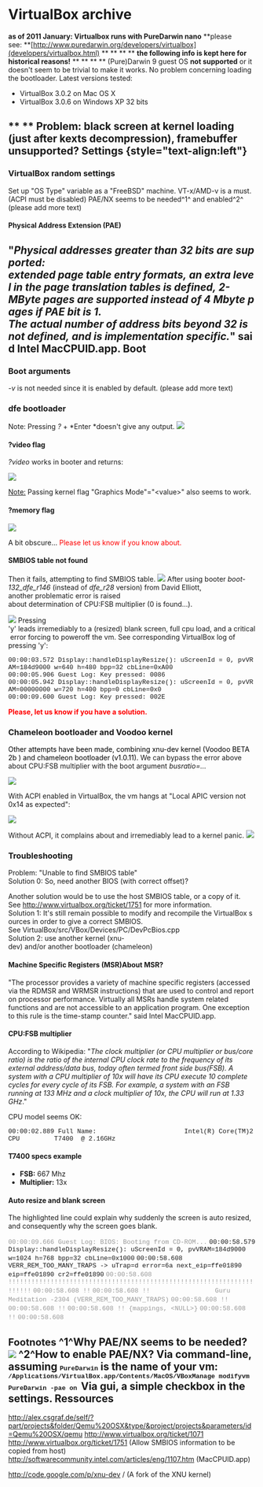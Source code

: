 VirtualBox archive
==================

**as of 2011 January: Virtualbox runs with PureDarwin nano**
**please see: **[http://www.puredarwin.org/developers/virtualbox](developers/virtualbox.html)
**
**
**
**
**the following info is kept here for historical reasons!**
**
**
**
**
**<span style="font-family:Arial,sans-serif;font-weight:normal"></span>**
(Pure)Darwin 9 guest OS **not supported** or it doesn't seem to be trivial to make it works.
No problem concerning loading the bootloader.
Latest versions tested:
-   VirtualBox 3.0.2 on Mac OS X
-   VirtualBox 3.0.6 on Windows XP 32 bits

**
**
**Problem:** black screen at kernel loading (just after kexts decompression), framebuffer unsupported?
Settings {style="text-align:left"}
--------
### VirtualBox random settings
Set up "OS Type" variable as a "FreeBSD" machine.
VT-x/AMD-v is a must.
(ACPI must be disabled)
PAE/NX seems to be needed^1^ and enabled^2^
(please add more text)
#### Physical Address Extension (PAE)
"<span style="font-style:italic">Physical addresses greater than 32 bits are supported:</span>
<span style="font-style:italic">extended page table entry formats, an extra level in the page translation tables is defined, 2-MByte pages are supported instead of 4 Mbyte pages if PAE bit is 1.</span>
<span style="font-style:italic">The actual number of address bits beyond 32 is not defined, and is implementation specific.</span>" said Intel MacCPUID.app.
Boot
----
### Boot arguments
*-v* is not needed since it is enabled by default.
(please add more text)
### dfe bootloader
Note: Pressing *?* + *Enter *doesn't give any output.
![](_/rsrc/1217284235961/developers/virtualbox/virtualbox%20bootloader.png%3Fheight=248&width=420)
#### ?video flag
<span style="font-style:italic">?video</span> works in booter and returns:


[![](_/rsrc/1217701995353/developers/virtualbox/video.png%3Fheight=376&width=420)](developers/virtualbox/video.png%3Fattredirects=0)


<span style="text-decoration:underline">Note:</span> Passing kernel flag "Graphics Mode"="&lt;value&gt;" also seems to work.
#### ?memory flag

[![](_/rsrc/1217702113592/developers/virtualbox/memory.png%3Fheight=79&width=420)](developers/virtualbox/memory.png%3Fattredirects=0)

A bit obscure...
<span style="color:rgb(255,0,0)">Please let us know if you know about.</span>
#### SMBIOS table not found
Then it fails, attempting to find SMBIOS table.
![](_/rsrc/1217285927363/developers/virtualbox/UnableToFindSMBIOSTable.png%3Fheight=264&width=420)
<span style="border-collapse:separate;font-family:Verdana;font-size:12px;line-height:18px"></span>
After using booter <span style="font-style:italic">boot-132_dfe_r146</span> (instead of <span style="font-style:italic">dfe_r28</span> version) from David Elliott, another problematic error is raised about determination of CPU:FSB multiplier (0 is found...).

![](_/rsrc/1217620838320/developers/virtualbox/CPU_FSB_multiplier_equal_0.png%3Fheight=264&width=420)
Pressing 'y' leads irremediably to a (resized) blank screen, full cpu load, and a critical error forcing to poweroff the vm.
See corresponding VirtualBox log of pressing 'y':

<span style="font-family:courier new,monospace"><span style="font-size:small">00:00:03.572 Display::handleDisplayResize(): uScreenId = 0, pvVRAM=184d9000 w=640 h=480 bpp=32 cbLine=0xA00
00:00:05.906 Guest Log: Key pressed: 0086
00:00:05.942 Display::handleDisplayResize(): uScreenId = 0, pvVRAM=00000000 w=720 h=400 bpp=0 cbLine=0x0</span></span>
<span style="font-family:courier new,monospace"><span style="font-size:small">00:00:09.600 Guest Log: Key pressed: 002E</span></span>

<span style="font-weight:bold"><span style="color:rgb(255,0,0)">Please, let us know if you have a solution.</span></span>
### Chameleon bootloader and Voodoo kernel
<span style="font-weight:bold"><span style="color:rgb(255,0,0)"><span style="color:rgb(0,0,0);font-weight:normal">Other attempts have been made, combining xnu-dev kernel (Voodoo BETA 2b ) and chameleon bootloader (v1.0.11).</span></span></span>
We can bypass the error above about CPU:FSB multiplier with the boot argument <span style="font-style:italic">busratio=...</span>


[![](_/rsrc/1226191734836/developers/virtualbox/Virtualbox%20voodoo%20chameleon%20bootloader.png%3Fheight=263&width=420)](developers/virtualbox/Virtualbox%20voodoo%20chameleon%20bootloader.png%3Fattredirects=0)


With ACPI enabled in VirtualBox, the vm hangs at "Local APIC version not 0x14 as expected":

[![](_/rsrc/1226191756456/developers/virtualbox/Virtualbox%20voodoo%20chameleon%20ACPI.png%3Fheight=122&width=420)](developers/virtualbox/Virtualbox%20voodoo%20chameleon%20ACPI.png%3Fattredirects=0)

Without ACPI, it complains about and irremediably lead to a kernel panic.
<span style="font-weight:bold"></span>
[![](_/rsrc/1226191822137/developers/virtualbox/Virtualbox%20voodoo%20chameleon%20NOACPI.png%3Fheight=239&width=420)](developers/virtualbox/Virtualbox%20voodoo%20chameleon%20NOACPI.png%3Fattredirects=0)<span style="font-weight:normal">
</span>
### Troubleshooting
Problem: <span style="font-weight:normal">"Unable to find SMBIOS table"
</span>Solution 0: <span style="font-weight:normal">So, need another BIOS (with correct offset)?</span>

<span style="font-weight:normal">Another solution would be to use the host SMBIOS table, or a copy of it.
</span><span style="font-weight:normal">See <http://www.virtualbox.org/ticket/1751> for more information.
</span>Solution 1: <span style="font-weight:normal">It's still remain possible to modify and recompile the VirtualBox sources in order to give a correct SMBIOS.
</span><span style="font-weight:normal">See VirtualBox/src/VBox/Devices/PC/DevPcBios.cpp
</span>
Solution 2: use another kernel (xnu-dev) and/or another bootloader (chameleon)
#### Machine Specific Registers (MSR)About MSR?
"The processor provides a variety of machine specific registers (accessed via the RDMSR and WRMSR instructions) that are used to control and report on processor performance. Virtually all MSRs handle system related functions and are not accessible to an application program. One exception to this rule is the time-stamp counter." said Intel MacCPUID.app.
#### CPU:FSB multiplier
According to Wikipedia: "*The clock multiplier (or CPU multiplier or bus/core ratio) is the ratio of the internal CPU clock rate to the frequency of its external address/data bus, today often termed front side bus(FSB). A system with a CPU multiplier of 10x will have its CPU execute 10 complete cycles for every cycle of its FSB. For example, a system with an FSB running at 133 MHz and a clock multiplier of 10x, the CPU will run at 1.33 GHz*."

CPU model seems OK:

<span style="font-family:courier new,monospace"><span style="font-size:small">00:00:02.889 Full Name:                       Intel(R) Core(TM)2 CPU         T7400  @ 2.16GHz</span></span>
#### T7400 specs example
-   <span style="font-weight:bold">FSB:</span> 667 Mhz
-   <span style="font-weight:bold">Multiplier:</span> 13x
#### Auto resize and blank screen
The highlighted line could explain why suddenly the screen is auto resized, and consequently why the screen goes blank.
*<span style="font-style:normal"></span>*

<span style="font-family:courier new,monospace"><span style="color:rgb(153,153,153)"><span style="font-size:small">00:00:09.666 Guest Log: BIOS: Booting from CD-ROM...</span></span></span>
*<span style="font-style:normal"></span>*
<span style="font-family:courier new,monospace"><span style="font-size:small">00:00:58.579 Display::handleDisplayResize(): uScreenId = 0, pvVRAM=184d9000 w=1024 h=768 bpp=32 cbLine=0x1000</span></span>
<span style="font-family:courier new,monospace"><span><span style="font-size:small">00:00:58.608 VERR_REM_TOO_MANY_TRAPS -&gt; uTrap=d error=6a next_eip=ffe01890 eip=ffe01890 cr2=ffe01890</span></span></span>
<span style="font-family:courier new,monospace"><span style="color:rgb(153,153,153)"><span style="font-size:small">00:00:58.608 !!!!!!!!!!!!!!!!!!!!!!!!!!!!!!!!!!!!!!!!!!!!!!!!!!!!!!!!!!!!!!!!!!!!!!</span></span></span>
<span style="font-family:courier new,monospace"><span style="color:rgb(153,153,153)"><span style="font-size:small">00:00:58.608 !!</span></span></span>
<span style="font-family:courier new,monospace"><span style="color:rgb(153,153,153)"><span style="font-size:small">00:00:58.608 !!                 Guru Meditation -2304 (VERR_REM_TOO_MANY_TRAPS)</span></span></span>
<span style="font-family:courier new,monospace"><span style="color:rgb(153,153,153)"><span style="font-size:small">00:00:58.608 !!</span></span></span>
<span style="font-family:courier new,monospace"><span style="color:rgb(153,153,153)"><span style="font-size:small">00:00:58.608 !!</span></span></span>
<span style="font-family:courier new,monospace"><span style="color:rgb(153,153,153)"><span style="font-size:small">00:00:58.608 !! {mappings, &lt;NULL&gt;}</span></span></span>
<span style="font-family:courier new,monospace"><span style="color:rgb(153,153,153)"><span style="font-size:small">00:00:58.608 !!</span></span></span>
<span style="font-family:courier new,monospace"><span style="color:rgb(153,153,153)"><span style="font-size:small">00:00:58.608 </span></span></span>
 

<span style="font-size:20px;font-weight:bold">Footnotes</span>
^1^Why PAE/NX seems to be needed?
[![](_/rsrc/1217285973856/developers/virtualbox/ExperimentalPAE.png)](developers/virtualbox/ExperimentalPAE.png%3Fattredirects=0)
^2^How to enable PAE/NX?
Via command-line, assuming <span style="font-family:courier new,monospace"><span style="font-size:small">PureDarwin</span></span> is the name of your vm:
<span style="font-family:courier new,monospace"><span style="font-size:small">/Applications/VirtualBox.app/Contents/MacOS/</span><span style="font-size:small">VBoxManage modifyvm PureDarwin -pae on
</span></span>Via gui, a simple checkbox in the settings.
Ressources
----------
<http://alex.csgraf.de/self/?part/projects&folder/Qemu%20OSX&type/&project/projects&parameters/id=Qemu%20OSX/qemu>
<http://www.virtualbox.org/ticket/1071>
<http://www.virtualbox.org/ticket/1751> (Allow SMBIOS information to be copied from host)
<http://softwarecommunity.intel.com/articles/eng/1107.htm> (MacCPUID.app)


<http://code.google.com/p/xnu-dev> / (A fork of the XNU kernel)


